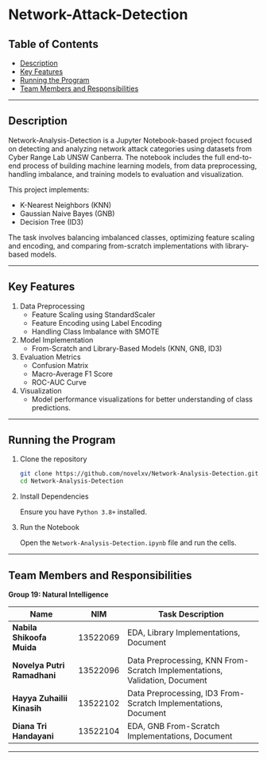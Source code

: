 # Network-Attack-Detection

## Table of Contents

- [Description](#description)
- [Key Features](#key-features)
- [Running the Program](#running-the-program)
- [Team Members and Responsibilities](#team-members-and-responsibilities)

---

## Description
Network-Analysis-Detection is a Jupyter Notebook-based project focused on detecting and analyzing network attack categories using datasets from Cyber Range Lab UNSW Canberra. The notebook includes the full end-to-end process of building machine learning models, from data preprocessing, handling imbalance, and training models to evaluation and visualization.

This project implements:

- K-Nearest Neighbors (KNN)
- Gaussian Naive Bayes (GNB)
- Decision Tree (ID3)

The task involves balancing imbalanced classes, optimizing feature scaling and encoding, and comparing from-scratch implementations with library-based models.

---

## Key Features

1. Data Preprocessing
    - Feature Scaling using StandardScaler
    - Feature Encoding using Label Encoding
    - Handling Class Imbalance with SMOTE
2. Model Implementation
    - From-Scratch and Library-Based Models (KNN, GNB, ID3)
3. Evaluation Metrics
    - Confusion Matrix
    - Macro-Average F1 Score
    - ROC-AUC Curve
4. Visualization
    - Model performance visualizations for better understanding of class predictions.

---

## Running the Program

1. Clone the repository
    ```bash
    git clone https://github.com/novelxv/Network-Analysis-Detection.git
    cd Network-Analysis-Detection
    ```
2. Install Dependencies

    Ensure you have `Python 3.8+` installed.

3. Run the Notebook

    Open the `Network-Analysis-Detection.ipynb` file and run the cells.

---

## Team Members and Responsibilities

**Group 19: Natural Intelligence**

| Name              | NIM          | Task Description                                                                                                                                             |
|-------------------|--------------|---------------------------------------------------------------------------------------------------------------------------------------------------------------|
| **Nabila Shikoofa Muida**    | 13522069      | EDA, Library Implementations, Document                                                                                    |
| **Novelya Putri Ramadhani**    | 13522096      | Data Preprocessing, KNN From-Scratch Implementations, Validation, Document
| **Hayya Zuhailii Kinasih**    | 13522102      | Data Preprocessing, ID3 From-Scratch Implementations, Document
| **Diana Tri Handayani**    | 13522104      | EDA, GNB From-Scratch Implementations, Document

---